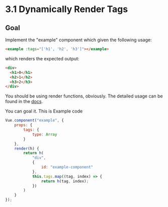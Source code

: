 # 3.1 Dynamically Render Tags

## Goal

Implement the "example" component which given the following usage:

```html
<example :tags="['h1', 'h2', 'h3']"></example>
```

which renders the expected output:

```html
<div>
  <h1>0</h1>
  <h2>1</h2>
  <h3>2</h3>
</div>
```

You should be using render functions, obviously. The detailed usage can be found in the [docs](https://vuejs.org/v2/guide/render-function.html#createElement-Arguments).

You can goal it. This is Example code

```js
Vue.component("example", {
    props: {
        tags: {
            type: Array
        }
    },
    render(h) {
        return h(
            "div", 
            {
                id: "example-component"
            },
            this.tags.map((tag, index) => {
                return h(tag, index);
            })
        )
    }
});
```

